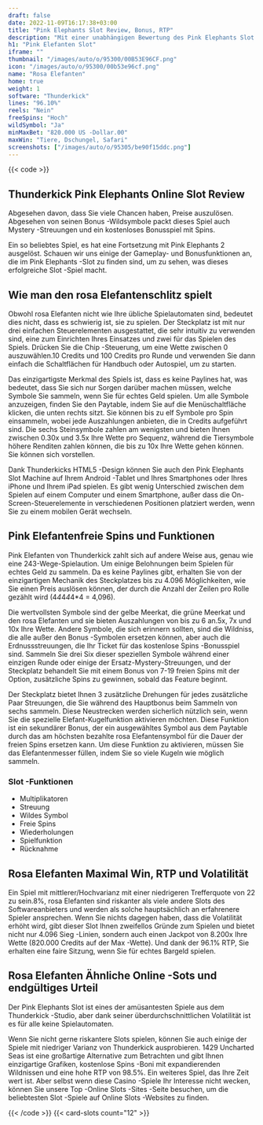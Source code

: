 ```yaml
---
draft: false
date: 2022-11-09T16:17:38+03:00
title: "Pink Elephants Slot Review, Bonus, RTP"
description: "Mit einer unabhängigen Bewertung des Pink Elephants Slot von Thunderkick können Sie kostenlos oder echtes Geld spielen und hier einen Bonus erhalten!"
h1: "Pink Elefanten Slot"
iframe: ""
thumbnail: "/images/auto/o/95300/00B53E96CF.png"
icon: "/images/auto/o/95300/00b53e96cf.png"
name: "Rosa Elefanten"
home: true
weight: 1
software: "Thunderkick"
lines: "96.10%"
reels: "Nein"
freeSpins: "Hoch"
wildSymbol: "Ja"
minMaxBet: "820.000 US -Dollar.00"
maxWin: "Tiere, Dschungel, Safari"
screenshots: ["/images/auto/o/95305/be90f15ddc.png"]
---
```


{{< code >}}<h2>Thunderkick Pink Elephants Online Slot Review</h2><p>Abgesehen davon, dass Sie viele Chancen haben, Preise auszulösen. Abgesehen von seinen Bonus -Wildsymbole packt dieses Spiel auch Mystery -Streuungen und ein kostenloses Bonusspiel mit Spins.</p><p>Ein so beliebtes Spiel, es hat eine Fortsetzung mit Pink Elephants 2 ausgelöst. Schauen wir uns einige der Gameplay- und Bonusfunktionen an, die im Pink Elephants -Slot zu finden sind, um zu sehen, was dieses erfolgreiche Slot -Spiel macht.</p><h2>Wie man den rosa Elefantenschlitz spielt</h2><p>Obwohl rosa Elefanten nicht wie Ihre übliche Spielautomaten sind, bedeutet dies nicht, dass es schwierig ist, sie zu spielen. Der Steckplatz ist mit nur drei einfachen Steuerelementen ausgestattet, die sehr intuitiv zu verwenden sind, eine zum Einrichten Ihres Einsatzes und zwei für das Spielen des Spiels. Drücken Sie die Chip -Steuerung, um eine Wette zwischen 0 auszuwählen.10 Credits und 100 Credits pro Runde und verwenden Sie dann einfach die Schaltflächen für Handbuch oder Autospiel, um zu starten.</p><p>Das einzigartigste Merkmal des Spiels ist, dass es keine Paylines hat, was bedeutet, dass Sie sich nur Sorgen darüber machen müssen, welche Symbole Sie sammeln, wenn Sie für echtes Geld spielen. Um alle Symbole anzuzeigen, finden Sie den Paytable, indem Sie auf die Menüschaltfläche klicken, die unten rechts sitzt. Sie können bis zu elf Symbole pro Spin einsammeln, wobei jede Auszahlungen anbieten, die in Credits aufgeführt sind. Die sechs Steinsymbole zahlen am wenigsten und bieten Ihnen zwischen 0.30x und 3.5x Ihre Wette pro Sequenz, während die Tiersymbole höhere Renditen zahlen können, die bis zu 10x Ihre Wette gehen können. Sie können sich vorstellen.</p><p>Dank Thunderkicks HTML5 -Design können Sie auch den Pink Elephants Slot Machine auf Ihrem Android -Tablet und Ihres Smartphones oder Ihres iPhone und Ihrem iPad spielen. Es gibt wenig Unterschied zwischen dem Spielen auf einem Computer und einem Smartphone, außer dass die On-Screen-Steuerelemente in verschiedenen Positionen platziert werden, wenn Sie zu einem mobilen Gerät wechseln.</p><h2>Pink Elefantenfreie Spins und Funktionen</h2><p>Pink Elefanten von Thunderkick zahlt sich auf andere Weise aus, genau wie eine 243-Wege-Spielaution. Um einige Belohnungen beim Spielen für echtes Geld zu sammeln. Da es keine Paylines gibt, erhalten Sie von der einzigartigen Mechanik des Steckplatzes bis zu 4.096 Möglichkeiten, wie Sie einen Preis auslösen können, der durch die Anzahl der Zeilen pro Rolle gezählt wird (4*4*4*4*4*4 = 4,096).</p><p>Die wertvollsten Symbole sind der gelbe Meerkat, die grüne Meerkat und den rosa Elefanten und sie bieten Auszahlungen von bis zu 6 an.5x, 7x und 10x Ihre Wette. Andere Symbole, die sich erinnern sollten, sind die Wildniss, die alle außer den Bonus -Symbolen ersetzen können, aber auch die Erdnussstreuungen, die Ihr Ticket für das kostenlose Spins -Bonusspiel sind. Sammeln Sie drei Six dieser speziellen Symbole während einer einzigen Runde oder einige der Ersatz-Mystery-Streuungen, und der Steckplatz behandelt Sie mit einem Bonus von 7-19 freien Spins mit der Option, zusätzliche Spins zu gewinnen, sobald das Feature beginnt.</p><p>Der Steckplatz bietet Ihnen 3 zusätzliche Drehungen für jedes zusätzliche Paar Streuungen, die Sie während des Hauptbonus beim Sammeln von sechs sammeln. Diese Neustrecken werden sicherlich nützlich sein, wenn Sie die spezielle Elefant-Kugelfunktion aktivieren möchten. Diese Funktion ist ein sekundärer Bonus, der ein ausgewähltes Symbol aus dem Paytable durch das am höchsten bezahlte rosa Elefantensymbol für die Dauer der freien Spins ersetzen kann. Um diese Funktion zu aktivieren, müssen Sie das Elefantenmesser füllen, indem Sie so viele Kugeln wie möglich sammeln.</p><h3>
Slot -Funktionen</h3><ul>
<li></span>
Multiplikatoren</li>
<li></span>
Streuung</li>
<li></span>
Wildes Symbol</li>
<li></span>
Freie Spins</li>
<li></span>
Wiederholungen</li>
<li></span>
Spielfunktion</li>
<li></span>
Rücknahme</li></ul><h2>Rosa Elefanten Maximal Win, RTP und Volatilität</h2><p>Ein Spiel mit mittlerer/Hochvarianz mit einer niedrigeren Trefferquote von 22 zu sein.8%, rosa Elefanten sind riskanter als viele andere Slots des Softwareanbieters und werden als solche hauptsächlich an erfahrenere Spieler ansprechen. Wenn Sie nichts dagegen haben, dass die Volatilität erhöht wird, gibt dieser Slot Ihnen zweifellos Gründe zum Spielen und bietet nicht nur 4.096 Sieg -Linien, sondern auch einen Jackpot von 8.200x Ihre Wette (820.000 Credits auf der Max -Wette). Und dank der 96.1% RTP, Sie erhalten eine faire Sitzung, wenn Sie für echtes Bargeld spielen.</p><h2>Rosa Elefanten Ähnliche Online -Sots und endgültiges Urteil</h2><p>Der Pink Elephants Slot ist eines der amüsantesten Spiele aus dem Thunderkick -Studio, aber dank seiner überdurchschnittlichen Volatilität ist es für alle keine Spielautomaten.</p><p>Wenn Sie nicht gerne riskantere Slots spielen, können Sie auch einige der Spiele mit niedriger Varianz von Thunderkick ausprobieren. 1429 Uncharted Seas ist eine großartige Alternative zum Betrachten und gibt Ihnen einzigartige Grafiken, kostenlose Spins -Boni mit expandierenden Wildnissen und eine hohe RTP von 98.5%. Ein weiteres Spiel, das Ihre Zeit wert ist. Aber selbst wenn diese Casino -Spiele Ihr Interesse nicht wecken, können Sie unsere Top -Online Slots -Sites -Seite besuchen, um die beliebtesten Slot -Spiele auf Online Slots -Websites zu finden.</p>{{< /code >}}
 {{< card-slots count="12" >}}